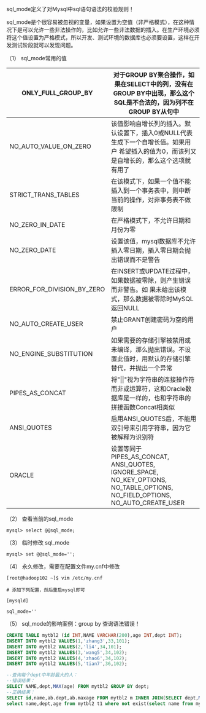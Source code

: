 sql_mode定义了对Mysql中sql语句语法的校验规则！

sql_mode是个很容易被忽视的变量，如果设置为空值（非严格模式），在这种情况下是可以允许一些非法操作的，比如允许一些非法数据的插入。在生产环境必须将这个值设置为严格模式，所以开发、测试环境的数据库也必须要设置，这样在开发测试阶段就可以发现问题。

（1） sql_mode常用的值

| ONLY_FULL_GROUP_BY         | 对于GROUP BY聚合操作，如果在SELECT中的列，没有在GROUP  BY中出现，那么这个SQL是不合法的，因为列不在GROUP BY从句中                          |
| -------------------------- | ----------------------------------------------------------------------------------------------------------------------------------------- |
| NO_AUTO_VALUE_ON_ZERO      | 该值影响自增长列的插入。默认设置下，插入0或NULL代表生成下一个自增长值。如果用户 希望插入的值为0，而该列又是自增长的，那么这个选项就有用了 |
| STRICT_TRANS_TABLES        | 在该模式下，如果一个值不能插入到一个事务表中，则中断当前的操作，对非事务表不做限制                                                        |
| NO_ZERO_IN_DATE            | 在严格模式下，不允许日期和月份为零                                                                                                        |
| NO_ZERO_DATE               | 设置该值，mysql数据库不允许插入零日期，插入零日期会抛出错误而不是警告                                                                     |
| ERROR_FOR_DIVISION_BY_ZERO | 在INSERT或UPDATE过程中，如果数据被零除，则产生错误而非警告。如 果未给出该模式，那么数据被零除时MySQL返回NULL                              |
| NO_AUTO_CREATE_USER        | 禁止GRANT创建密码为空的用户                                                                                                               |
| NO_ENGINE_SUBSTITUTION     | 如果需要的存储引擎被禁用或未编译，那么抛出错误。不设置此值时，用默认的存储引擎替代，并抛出一个异常                                        |
| PIPES_AS_CONCAT            | 将"\|\|"视为字符串的连接操作符而非或运算符，这和Oracle数据库是一样的，也和字符串的拼接函数Concat相类似                                      |
| ANSI_QUOTES                | 启用ANSI_QUOTES后，不能用双引号来引用字符串，因为它被解释为识别符                                                                         |
| ORACLE                     | 设置等同于PIPES_AS_CONCAT,  ANSI_QUOTES, IGNORE_SPACE, NO_KEY_OPTIONS, NO_TABLE_OPTIONS,  NO_FIELD_OPTIONS, NO_AUTO_CREATE_USER           |

（2） 查看当前的sql_mode

```shell
mysql> select @@sql_mode;
```

（3） 临时修改 sql_mode

```shell
mysql> set @@sql_mode='';
```

（4） 永久修改，需要在配置文件my.cnf中修改

```shell
[root@hadoop102 ~]$ vim /etc/my.cnf

# 添加下列配置，然后重启mysql即可

[mysqld]

sql_mode=''
```

（5） sql_mode的影响案例：group by 查询语法错误！

```sql
CREATE TABLE mytbl2 (id INT,NAME VARCHAR(200),age INT,dept INT);
INSERT INTO mytbl2 VALUES(1,'zhang3',33,101);
INSERT INTO mytbl2 VALUES(2,'li4',34,101);
INSERT INTO mytbl2 VALUES(3,'wang5',34,102);
INSERT INTO mytbl2 VALUES(4,'zhao6',34,102);
INSERT INTO mytbl2 VALUES(5,'tian7',36,102);

--查询每个dept中年龄最大的人：
--错误结果：
SELECT NAME,dept,MAX(age) FROM mytbl2 GROUP BY dept;
--正确结果：
SELECT id,name,ab.dept,ab.maxage FROM mytbl2 m INNER JOIN(SELECT dept,MAX(age)maxage FROM mytbl2 GROUP BY dept)ab ON ab.dept=m.dept AND m.age=ab.maxage;
select name,dept,age from mytbl2 t1 where not exist(select name from mytbl2 t2 where t2.age > t1.age and t1.dept = t2.dept);
```